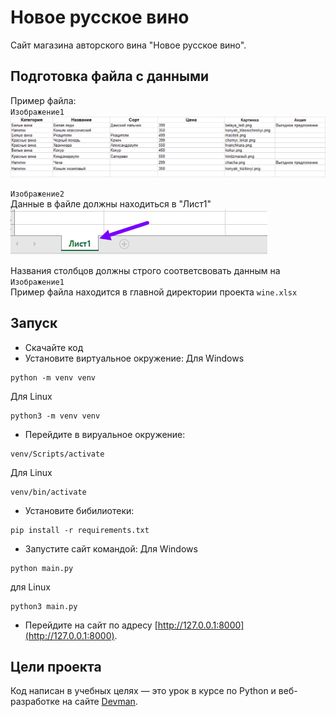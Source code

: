 # Новое русское вино

Сайт магазина авторского вина "Новое русское вино".

## Подготовка файла с данными
Пример файла:  
`Изображение1`
![img.png](img.png)

`Изображение2`  
Данные в файле должны находиться в "Лист1"  
![img_1.png](img_1.png)  

Названия столбцов должны строго соответсвовать данным на `Изображение1`  
Пример файла находится в главной директории проекта `wine.xlsx`

## Запуск

- Скачайте код
- Установите виртуальное окружение:
Для Windows
```
python -m venv venv
```
Для Linux  
```
python3 -m venv venv
```
- Перейдите в вируальное окружение:

```
venv/Scripts/activate
```   
Для Linux 
```
venv/bin/activate
``` 
- Установите бибилиотеки: 
```
pip install -r requirements.txt
```
- Запустите сайт командой: 
Для Windows
```
python main.py
``` 
для Linux 
```
python3 main.py
``` 
- Перейдите на сайт по адресу [http://127.0.0.1:8000](http://127.0.0.1:8000).

## Цели проекта

Код написан в учебных целях — это урок в курсе по Python и веб-разработке на сайте [Devman](https://dvmn.org).
